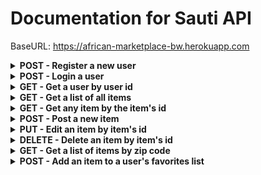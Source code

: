 # Documentation for Sauti API

BaseURL: https://african-marketplace-bw.herokuapp.com

<details>
<summary><b>POST - Register a new user</b></summary>
<br>
<b>Endpoint:</b>  <code>BaseURL/api/auth/register</code>
<br>
<br>
Requires an object with an email and password, both string data types: 

```
{
	"email": "admin@email.com",
	"password": "password"
}
```

When successful will return status code of 201 (CREATED), the new user object and a token (example):

```
{
    "new_user": {
        "id": 2,
        "email": "admin@email.com",
        "name": null,
        "about": null,
        "avatar_url": null
    },
    "token": "eyJhbGciOiJIUzI1NiIsInR5cCI6kpXVCJ9..."
}
```
</details>

<details>
<summary><b>POST - Login a user</b></summary>
<br>
<b>Endpoint:</b> <code>BaseURL/api/auth/login</code>
<br>
<br>
Requires an object with an email and password, both string data types: 

```
{
	"email": "admin@email.com",
	"password": "password"
}
```

When successful will return status code of 200 (OK), the new item object and a token (example):

```
{
    "user": {
        "id": 2,
        "email": "admin@email.com",
        "name": null,
        "about": null,
        "avatar_url": null
    },
    "token": "eyJhbGciOiJIUzI1NiIsInR5cCI6kpXVCJ9..."
}
```
</details>

<details>
<summary><b>GET - Get a user by user id</b></summary>
<br>
<b>Endpoint:</b> <code>BaseURL/api/users/:id</code>
<br>
<br>
Restricted endpoint. Token required.
<br>
<br>
No body required in the request. 
<br>
<br>
When successful will return status code of 200 (OK) and a single user object with an array of the items they've posted as well as their list of favorite items. Here is an example:

```
{
    "user": {
        "id": 1,
        "email": "admin@email.com",
        "name": null,
        "about": null,
        "avatar_url": null,
        "items": [
            {
                "id": 1,
                "name": "rice",
                "description": null,
                "photo_url": null,
                "zip_code": "65109C",
                "price": 2,
                "created_at": "2019-10-21T04:58:11.423Z",
                "user_id": 1,
                "categories": [
                    {
                        "id": 2,
                        "type": "food",
                        "item_id": 1
                    }
                ]
            }
        ],
        "favorites": [
            {
                "item_id": 1,
                "user_id": 1,
                "id": 1,
                "name": "rice",
                "description": null,
                "photo_url": null,
                "zip_code": "65109C",
                "price": 2,
                "created_at": "2019-10-21T04:58:11.423Z"
            }
        ]
    }
}
```
</details>

<details>
<summary><b>GET - Get a list of all items</b></summary>
<br>
<b>Endpoint:</b> <code>BaseURL/api/items</code>
<br>
<br>
Public access endpoint. No token required.
<br>
<br>
No body required in the request. 
<br>
<br>
When successful will return status code of 200 (OK) and an array of item objects. Here is an example:

```
[
    {
        "id": 1,
        "name": "rice",
        "description": null,
        "photo_url": null,
        "zip_code": "65109C",
        "price": 2.25,
        "created_at": "2019-10-21T04:58:11.423Z",
        "user_id": 1
    },  
    {
        "id": 2,
        "name": "beans",
        "description": null,
        "photo_url": null,
        "zip_code": "65109C",
        "price": 2.75,
        "created_at": "2019-10-21T04:58:11.423Z",
        "user_id": 2
    }
]
```
</details>

<details>
<summary><b>GET - Get any item by the item's id</b></summary>
<br>
<b>Endpoint:</b> <code>BaseURL/api/items/:id</code>
<br>
<br>
Public access endpoint. No token required.
<br>
<br>
No body required in the request. 
<br>
<br>
When successful will return status code of 200 (OK) and a single item object. Here is an example:

```
{
    "item": {
        "id": 1,
        "name": "rice",
        "description": null,
        "photo_url": null,
        "zip_code": "65109C",
        "price": 2,
        "created_at": "2019-10-21T04:58:11.423Z",
        "user_id": 1,
        "categories": [
            {
                "id": 2,
                "type": "food",
                "item_id": 1
            }
        ]
    }
}
```
</details>

<details>
<summary><b>POST - Post a new item</b></summary>
<br>
<b>Endpoint:</b> <code>BaseURL/api/items</code>
<br>
<br>
Restricted endpoint. Token required.
<br>
<br>
Requires an object with the following required fields: "name", "zip_code", "price", and "user_id". All other fields are optional: 

```
{
	"name": "Unprocessed Honey",
	"description": "Fresh local honey that has no artificial ingredients.",
	"photo_url": "https://www.indianapolisorchard.com/wp-content/uploads/2014/02/apple-varieties-587.jpg",
	"zip_code": "0083",
	"price": 5.75,
	"user_id": 2
}
```

When successful will return status code of 201 (CREATED) and a single object of the newly created item. Here is an example:

```
{
    "id": 2,
    "name": "Unprocessed Honey",
    "description": "Fresh local honey that has no artificial ingredients.",
    "photo_url": "https://www.indianapolisorchard.com/wp-content/uploads/2014/02/apple-varieties-587.jpg",
    "zip_code": "0083",
    "price": 5.75,
    "created_at": "2019-10-21T17:44:05.057Z",
    "user_id": 2
}
```
</details>

<details>
<summary><b>PUT - Edit an item by item's id</b></summary>
<br>
<b>Endpoint:</b> <code>BaseURL/api/items/:id</code>
<br>
<br>
Restricted endpoint. Token required.
<br>
<br>
Requires an object with the field(s) being updated:

```
{
	"price": 10.75
}
```

When successful will return status code of 201 (CREATED) and a single object of the newly created item. Here is an example:

```
{
    "id": 2,
    "name": "Unprocessed Honey",
    "description": "Fresh local honey that has no artificial ingredients.",
    "photo_url": "https://www.indianapolisorchard.com/wp-content/uploads/2014/02/apple-varieties-587.jpg",
    "zip_code": "0083",
    "price": 10.75,
    "created_at": "2019-10-21T17:44:05.057Z",
    "user_id": 2
}
```
</details>

<details>
<summary><b>DELETE - Delete an item by item's id</b></summary>
<br>
<b>Endpoint:</b> <code>BaseURL/api/items/:id</code>
<br>
<br>
Restricted endpoint. Token required.
<br>
<br>
No body required in the request. 
<br>
<br>
When successful will return an HTTP status code of 200 (OK) and a success message. Here is an example:

```
{
    "message": "Item successfully deleted from database."
}
```
</details>

<details>
<summary><b>GET - Get a list of items by zip code</b></summary>
<br>
<b>Endpoint:</b> <code>BaseURL/api/items/zip/:zip</code>
<br>
<br>
Public access endpoint. No token required.
<br>
<br>
No body required in the request. 
Zip code can be a combination of numbers and letters but it must match, ignoring case. 
<br>
<br>
When successful will return an HTTP status code of 200 (OK) and an array of search results that match the zip code search. Here is an example: 

```
[
    {
        "id": 3,
        "name": "Exotic Chicken",
        "description": "Exotic locally raised chicken that have never been treated with hormones or antibiotics. Grass fed and cage free.",
        "photo_url": "https://www.indianapolisorchard.com/wp-content/uploads/2014/02/apple-varieties-587.jpg",
        "zip_code": "65109H",
        "price": 10.75,
        "created_at": "2019-10-21T19:33:27.498Z",
        "user_id": 2
    },
    {
        "id": 5,
        "name": "Unprocessed Honey",
        "description": "Fresh local honey that has no artificial ingredients.",
        "photo_url": "https://www.indianapolisorchard.com/wp-content/uploads/2014/02/apple-varieties-587.jpg",
        "zip_code": "65109H",
        "price": 10.75,
        "created_at": "2019-10-21T20:02:38.641Z",
        "user_id": 3
    }
]
```
</details>

<details>
<summary><b>POST - Add an item to a user's favorites list</b></summary>
<br>
<b>Endpoint:</b> <code>BaseURL/api/favorites/:user_id</code>
<br>
<br>
Restricted endpoint. Token required.
<br>
<br>
Requires a request body that is an object with the following shape. This is an example:

```
{
    "item_id": 4
}
```

When successful will return an HTTP status code of 200 (OK) and an array of that user's favorites like this: 

```
{
    "favorites": [
        {
            "item_id": 5,
            "user_id": 3,
            "id": 5,
            "name": "Unprocessed Honey",
            "description": "Fresh local honey that has no artificial ingredients.",
            "photo_url": "https://www.indianapolisorchard.com/wp-content/uploads/2014/02/apple-varieties-587.jpg",
            "zip_code": "65109H",
            "price": 10.75,
            "created_at": "2019-10-21T20:02:38.641Z"
        }
    ]
}
```
</details>